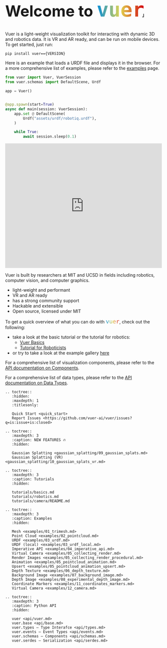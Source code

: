 <h1 class="full-width" style="font-size: 49px">Welcome to <code style="font-size: 1.3em; background-clip: text; color: transparent; background-image: linear-gradient(to right, rgb(0,140,220), rgb(226,213,79), rgb(210,0,12));">vuer</code><span style="font-size: 0.3em; margin-left: -0.5em; margin-right:-0.4em;">｣</span></h1>

<link rel="stylesheet" href="_static/title_resize.css">

Vuer is a light-weight visualization toolkit for interacting with dynamic 3D and robotics data. It is
VR and AR ready, and can be run on mobile devices. To get started, just run:

```shell
pip install vuer=={VERSION}
```

Here is an example that loads a URDF file and displays it in the browser. For a more comprehensive list of examples, please refer to the [examples](examples/01_trimesh) page.

```python
from vuer import Vuer, VuerSession
from vuer.schemas import DefaultScene, Urdf

app = Vuer()


@app.spawn(start=True)
async def main(session: VuerSession):
    app.set @ DefaultScene(
        Urdf("assets/urdf/robotiq.urdf"),
    )

    while True:
        await session.sleep(0.1)
```

<iframe src="https://vuer.ai?collapseMenu=True&background=131416,fff&initCamPos=2.8,2.2,2.5&ws=ws%3A%2F%2Flocalhost%3A8012&scene=3gAJqGNoaWxkcmVukd4ABKhjaGlsZHJlbpHeAAaoY2hpbGRyZW6Qo3RhZ6RVcmRmo2tleaExo3NyY9lSaHR0cHM6Ly9yYXcuZ2l0aHVidXNlcmNvbnRlbnQuY29tL25hc2EtanBsL20yMDIwLXVyZGYtbW9kZWxzL21haW4vcm92ZXIvbTIwMjAudXJkZqtqb2ludFZhbHVlc94AAKhyb3RhdGlvbpPLQAkeuGAAAAAAAKN0YWenTW92YWJsZaNrZXmhMqhwb3NpdGlvbpMAAMs%2FwzMzQAAAAKN0YWelU2NlbmWja2V5oTOidXCTAAABpGdyaWTDqHNob3dMZXZhwqtyYXdDaGlsZHJlbpLeAASoY2hpbGRyZW6Qo3RhZ6xBbWJpZW50TGlnaHSja2V5tWRlZmF1bHRfYW1iaWVudF9saWdodKlpbnRlbnNpdHkB3gAFqGNoaWxkcmVukKN0YWewRGlyZWN0aW9uYWxMaWdodKNrZXm5ZGVmYXVsdF9kaXJlY3Rpb25hbF9saWdodKlpbnRlbnNpdHkBpmhlbHBlcsOsaHRtbENoaWxkcmVukLJiYWNrZ3JvdW5kQ2hpbGRyZW6Q" width="100%" height="400px" frameborder="0"></iframe>

Vuer is built by researchers at MIT and UCSD in fields including robotics, computer vision, and computer graphics.

- light-weight and performant
- VR and AR ready
- has a strong community support
- Hackable and extensible
- Open source, licensed under MIT

To get a quick overview of what you can do with  <code style="font-size: 1.3em; background-clip: text; color: transparent; background-image: linear-gradient(to right, rgb(0,140,220), rgb(226,213,79), rgb(210,0,12));">vuer</code>, check out the following:

- take a look at the basic tutorial or the tutorial for robotics:
  - [Vuer Basics](tutorials/basics)
  - [Tutorial for Roboticists](tutorials/robotics)
- or try to take a look at the example gallery [here](examples/01_trimesh)

For a comprehensive list of visualization components, please refer to
the [API documentation on Components](https://docs.vuer.ai/en/latest/api).

For a comprehensive list of data types, please refer to the [API documentation on Data Types](https://docs.vuer.ai/en/latest/api).


<!-- prettier-ignore-start -->

```{eval-rst}
.. toctree::
   :hidden:
   :maxdepth: 1
   :titlesonly:

   Quick Start <quick_start>
   Report Issues <https://github.com/vuer-ai/vuer/issues?q=is:issue+is:closed>
   
.. toctree::
   :maxdepth: 3
   :caption: NEW FEATURES 🔥
   :hidden:
   
   Gaussian Splatting <gaussian_splatting/09_gaussian_splats.md>
   Gaussian Splatting (VR) <gaussian_splatting/10_gaussian_splats_vr.md>
   
.. toctree::
   :maxdepth: 3
   :caption: Tutorials
   :hidden:
   
   tutorials/basics.md
   tutorials/robotics.md
   tutorials/camera/README.md
   
.. toctree::
   :maxdepth: 3
   :caption: Examples
   :hidden:
   
   Mesh <examples/01_trimesh.md>
   Point Cloud <examples/02_pointcloud.md>
   URDF <examples/03_urdf.md>
   URDF (local) <examples/03_urdf_local.md>
   Imperative API <examples/04_imperative_api.md>
   Virtual Camera <examples/05_collecting_render.md>
   Render Images <examples/05_collecting_render_procedural.md>
   Animation <examples/05_pointcloud_animation.md>
   Upsert <examples/05_pointcloud_animation_upsert.md>
   Depth Texture <examples/06_depth_texture.md>
   Background Image <examples/07_background_image.md>
   Depth Image <examples/08_experimental_depth_image.md>
   Coordinate Markers <examples/11_coordinates_markers.md>
   Virtual Camera <examples/12_camera.md>

.. toctree::
   :maxdepth: 3
   :caption: Python API
   :hidden:
   
   vuer <api/vuer.md>
   vuer.base <api/base.md>
   vuer.types — Type Interafce <api/types.md>
   vuer.events — Event Types <api/events.md>
   vuer.schemas — Components <api/schemas.md>
   vuer.serdes — Serialization <api/serdes.md>
    
```